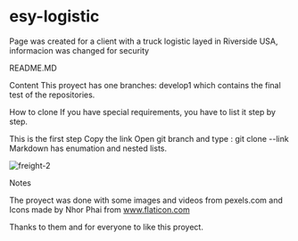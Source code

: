 # esy-logistic
Page was created for a client with a truck logistic layed in Riverside USA, informacion was changed for security

README.MD

Content
This proyect has one branches: develop1 which contains the final test of the repositories.

How to clone
If you have special requirements, you have to list it step by step.

This is the first step
Copy the link 
Open git branch and type : git clone --link
Markdown has enumation and nested lists.

![freight-2](https://user-images.githubusercontent.com/70673103/115097323-bc6c5f00-9eff-11eb-9dab-0698a2bff496.jpg)


Notes

The proyect was done with some images and videos from pexels.com and Icons made by Nhor Phai  from www.flaticon.com

Thanks to them and for everyone to like this proyect.
